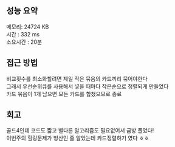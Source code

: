 
## 성능 요약
메모리: 24724 KB  
시간 : 332 ms  
소요시간 : 20분  


## 접근 방법
비교횟수를 최소화할려면 제일 작은 묶음의 카드끼리 묶어야한다  
그래서 우선순위큐를 사용해서 넣을 때마다 작은순으로 정렬되게 만들었다  
카드 묶음이 1개 남으면 모든 카드를 합쳤으므로 종료  

## 회고
골드4인데 코드도 짧고 별다른 알고리즘도 필요없어서 금방 풀었다!  
이번주의 힐링문제가 빙산인 줄 알았는데 카드정렬하기 였다 ㅎㅎ  
